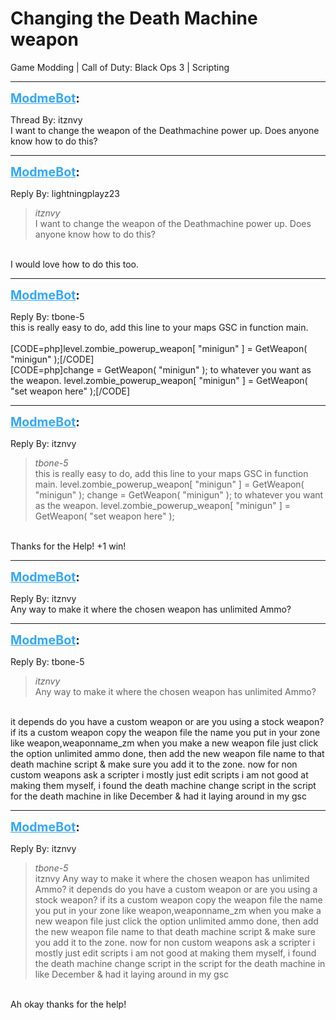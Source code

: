 # Changing the Death Machine weapon
Game Modding | Call of Duty: Black Ops 3 | Scripting

---
<strong style="font-size: 1.4em;"><span style="text-decoration: underline;text-decoration-color: #34a7f9;"><span style="color:#34a7f9;">ModmeBot</span></span>:</strong>

<p>Thread By: itznvy<br />I want to change the weapon of the Deathmachine power up. Does anyone know how to do this?</p>

---
<strong style="font-size: 1.4em;"><span style="text-decoration: underline;text-decoration-color: #34a7f9;"><span style="color:#34a7f9;">ModmeBot</span></span>:</strong>

<p>Reply By: lightningplayz23<br /><blockquote><em>itznvy</em><br />I want to change the weapon of the Deathmachine power up. Does anyone know how to do this?</blockquote><br />I would love how to do this too.</p>

---
<strong style="font-size: 1.4em;"><span style="text-decoration: underline;text-decoration-color: #34a7f9;"><span style="color:#34a7f9;">ModmeBot</span></span>:</strong>

<p>Reply By: tbone-5<br />this is really easy to do, add this line to your maps GSC in function main.<br /> <br />[CODE=php]level.zombie_powerup_weapon[ &quot;minigun&quot; ] = GetWeapon( &quot;minigun&quot; );[/CODE]<br />[CODE=php]change = GetWeapon( &quot;minigun&quot; ); to whatever you want as the weapon. level.zombie_powerup_weapon[ &quot;minigun&quot; ] = GetWeapon( &quot;set weapon here&quot; );[/CODE]</p>

---
<strong style="font-size: 1.4em;"><span style="text-decoration: underline;text-decoration-color: #34a7f9;"><span style="color:#34a7f9;">ModmeBot</span></span>:</strong>

<p>Reply By: itznvy<br /><blockquote><em>tbone-5</em><br />this is really easy to do, add this line to your maps GSC in function main.   level.zombie_powerup_weapon[ &quot;minigun&quot; ] = GetWeapon( &quot;minigun&quot; ); change = GetWeapon( &quot;minigun&quot; ); to whatever you want as the weapon. level.zombie_powerup_weapon[ &quot;minigun&quot; ] = GetWeapon( &quot;set weapon here&quot; );</blockquote><br /> Thanks for the Help! +1 win!</p>

---
<strong style="font-size: 1.4em;"><span style="text-decoration: underline;text-decoration-color: #34a7f9;"><span style="color:#34a7f9;">ModmeBot</span></span>:</strong>

<p>Reply By: itznvy<br />Any way to make it where the chosen weapon has unlimited Ammo?</p>

---
<strong style="font-size: 1.4em;"><span style="text-decoration: underline;text-decoration-color: #34a7f9;"><span style="color:#34a7f9;">ModmeBot</span></span>:</strong>

<p>Reply By: tbone-5<br /><blockquote><em>itznvy</em><br />Any way to make it where the chosen weapon has unlimited Ammo?</blockquote><br /> it depends do you have a custom weapon or are you using a stock weapon? if its a custom weapon copy the weapon file the name you put in your zone like weapon,weaponname_zm when you make a new weapon file just click the option unlimited ammo done, then add the new weapon file name to that death machine script &amp; make sure you add it to the zone. now for non custom weapons ask a scripter i mostly just edit scripts i am not good at making them myself, i found the death machine change script in the script for the death machine in like December &amp; had it laying around in my gsc</p>

---
<strong style="font-size: 1.4em;"><span style="text-decoration: underline;text-decoration-color: #34a7f9;"><span style="color:#34a7f9;">ModmeBot</span></span>:</strong>

<p>Reply By: itznvy<br /><blockquote><em>tbone-5</em><br />itznvy Any way to make it where the chosen weapon has unlimited Ammo?  it depends do you have a custom weapon or are you using a stock weapon? if its a custom weapon copy the weapon file the name you put in your zone like weapon,weaponname_zm when you make a new weapon file just click the option unlimited ammo done, then add the new weapon file name to that death machine script &amp; make sure you add it to the zone. now for non custom weapons ask a scripter i mostly just edit scripts i am not good at making them myself, i found the death machine change script in the script for the death machine in like December &amp; had it laying around in my gsc</blockquote><br /> Ah okay thanks for the help!</p>
